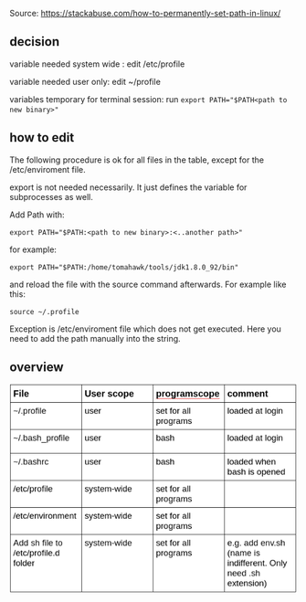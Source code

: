 Source: https://stackabuse.com/how-to-permanently-set-path-in-linux/

## decision

variable needed system wide : edit  /etc/profile

variable needed user only: edit ~/profile

variables temporary for terminal session: run ``export PATH="$PATH<path to new binary>"``

## how to edit
The following procedure is ok for all files in the table,  except for the /etc/enviroment file.

export is not needed necessarily. It just defines the variable for subprocesses as well.

Add Path with:
``` shell
export PATH="$PATH:<path to new binary>:<..another path>"
```

for example:

``` shell
export PATH="$PATH:/home/tomahawk/tools/jdk1.8.0_92/bin"
```

and reload the file with the source command afterwards. For example like this:

```shell
source ~/.profile
```


Exception is /etc/enviroment file which does not get executed. Here you need to add the path manually into the string.


## overview

![overview](../img/linux_path_overview_table.png)